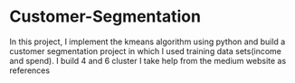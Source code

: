 # Customer-Segmentation
In this project, I implement the kmeans algorithm using python and build a customer segmentation project in which I used training data sets(income and spend).
I build 4 and 6 cluster
I take help from the medium website as references
